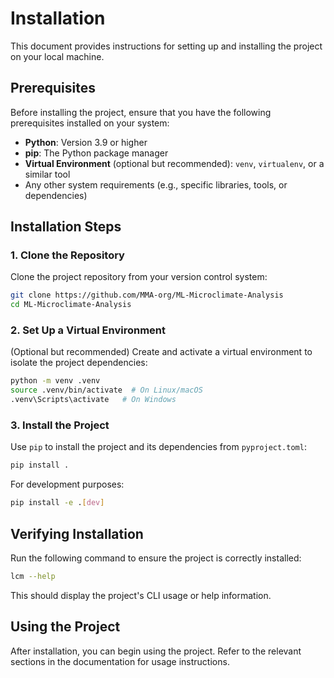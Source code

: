 # Installation

This document provides instructions for setting up and installing the project on your local machine.

## Prerequisites

Before installing the project, ensure that you have the following prerequisites installed on your system:

- **Python**: Version 3.9 or higher
- **pip**: The Python package manager
- **Virtual Environment** (optional but recommended): `venv`, `virtualenv`, or a similar tool
- Any other system requirements (e.g., specific libraries, tools, or dependencies)

## Installation Steps

### 1. Clone the Repository

Clone the project repository from your version control system:

```bash
git clone https://github.com/MMA-org/ML-Microclimate-Analysis
cd ML-Microclimate-Analysis
```

### 2. Set Up a Virtual Environment

(Optional but recommended) Create and activate a virtual environment to isolate the project dependencies:

```bash
python -m venv .venv
source .venv/bin/activate  # On Linux/macOS
.venv\Scripts\activate   # On Windows
```

### 3. Install the Project

Use `pip` to install the project and its dependencies from `pyproject.toml`:

```bash
pip install .
```

For development purposes:

```bash
pip install -e .[dev]
```

## Verifying Installation

Run the following command to ensure the project is correctly installed:

```bash
lcm --help
```

This should display the project's CLI usage or help information.

## Using the Project

After installation, you can begin using the project. Refer to the relevant sections in the documentation for usage instructions.
